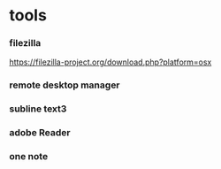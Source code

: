 # tools



### filezilla
https://filezilla-project.org/download.php?platform=osx

### remote desktop manager

### subline text3

### adobe Reader

### one note
